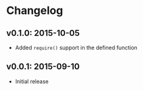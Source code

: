 # Changelog

## v0.1.0: 2015-10-05

- Added `require()` support in the defined function

## v0.0.1: 2015-09-10

- Initial release
